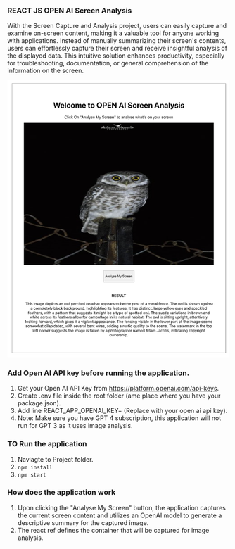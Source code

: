 ### REACT JS OPEN AI Screen Analysis

With the Screen Capture and Analysis project, users can easily capture and examine on-screen content, making it a valuable tool for anyone working with applications. Instead of manually summarizing their screen's contents, users can effortlessly capture their screen and receive insightful analysis of the displayed data. This intuitive solution enhances productivity, especially for troubleshooting, documentation, or general comprehension of the information on the screen.

![Image Alt Text](./src/assets/Image.png)

### Add Open AI API key before running the application.

1.  Get your Open AI API Key from https://platform.openai.com/api-keys.
2.  Create .env file inside the root folder (ame place where you have your package.json).
3.  Add line REACT_APP_OPENAI_KEY=<Your API Key here> (Replace <Your API Key here> with your open ai api key).
4.  Note: Make sure you have GPT 4 subscription, this application will not run for GPT 3 as it uses image analysis.

### TO Run the application

1. Naviagte to Project folder.
2. `npm install`
3. `npm start`

### How does the application work

1. Upon clicking the "Analyse My Screen" button, the application captures the current screen content and utilizes an OpenAI model to generate a descriptive summary for the captured image.
2. The react ref defines the container that will be captured for image analysis.
